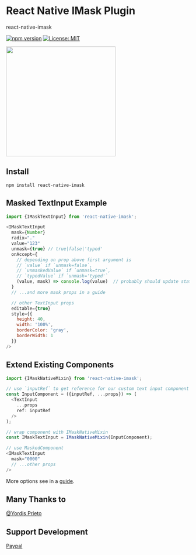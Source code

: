 # React Native IMask Plugin
react-native-imask

[![npm version](https://badge.fury.io/js/react-imask.svg)](https://badge.fury.io/js/react-native-imask)
[![License: MIT](https://img.shields.io/badge/License-MIT-yellow.svg)](https://opensource.org/licenses/MIT)

<a href="https://opencollective.com/imask/donate" target="_blank">
  <img src="https://opencollective.com/imask/donate/button.png?color=blue" width=300 />
</a>

## Install
`npm install react-native-imask`

## Masked TextInput Example
```javascript
import {IMaskTextInput} from 'react-native-imask';

<IMaskTextInput
  mask={Number}
  radix="."
  value="123"
  unmask={true} // true|false|'typed'
  onAccept={
    // depending on prop above first argument is
    // `value` if `unmask=false`,
    // `unmaskedValue` if `unmask=true`,
    // `typedValue` if `unmask='typed'`
    (value, mask) => console.log(value)  // probably should update state
  }
  // ...and more mask props in a guide

  // other TextInput props
  editable={true}
  style={{
    height: 40,
    width: '100%',
    borderColor: 'gray',
    borderWidth: 1
  }}
/>
```

## Extend Existing Components
```javascript
import {IMaskNativeMixin} from 'react-native-imask';

// use `inputRef` to get reference for our custom text input component
const InputComponent = ({inputRef, ...props}) => (
  <TextInput
    ...props
    ref: inputRef
  />
);

// wrap component with IMaskNativeMixin
const IMaskTextInput = IMaskNativeMixin(InputComponent);

// use MaskedComponent
<IMaskTextInput
  mask="0000"
  // ...other props
/>
```

More options see in a [guide](https://imask.js.org/guide.html).

## Many Thanks to
[@Yordis Prieto](https://github.com/yordis)

## Support Development
[Paypal](https://www.paypal.me/alexeykryazhev/3)
